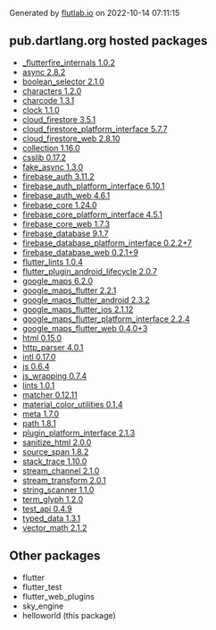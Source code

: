 Generated by [flutlab.io](https://flutlab.io) on 2022-10-14 07:11:15


## pub.dartlang.org hosted packages

 - [_flutterfire_internals 1.0.2](https://pub.dartlang.org/packages/_flutterfire_internals/versions/1.0.2)
 - [async 2.8.2](https://pub.dartlang.org/packages/async/versions/2.8.2)
 - [boolean_selector 2.1.0](https://pub.dartlang.org/packages/boolean_selector/versions/2.1.0)
 - [characters 1.2.0](https://pub.dartlang.org/packages/characters/versions/1.2.0)
 - [charcode 1.3.1](https://pub.dartlang.org/packages/charcode/versions/1.3.1)
 - [clock 1.1.0](https://pub.dartlang.org/packages/clock/versions/1.1.0)
 - [cloud_firestore 3.5.1](https://pub.dartlang.org/packages/cloud_firestore/versions/3.5.1)
 - [cloud_firestore_platform_interface 5.7.7](https://pub.dartlang.org/packages/cloud_firestore_platform_interface/versions/5.7.7)
 - [cloud_firestore_web 2.8.10](https://pub.dartlang.org/packages/cloud_firestore_web/versions/2.8.10)
 - [collection 1.16.0](https://pub.dartlang.org/packages/collection/versions/1.16.0)
 - [csslib 0.17.2](https://pub.dartlang.org/packages/csslib/versions/0.17.2)
 - [fake_async 1.3.0](https://pub.dartlang.org/packages/fake_async/versions/1.3.0)
 - [firebase_auth 3.11.2](https://pub.dartlang.org/packages/firebase_auth/versions/3.11.2)
 - [firebase_auth_platform_interface 6.10.1](https://pub.dartlang.org/packages/firebase_auth_platform_interface/versions/6.10.1)
 - [firebase_auth_web 4.6.1](https://pub.dartlang.org/packages/firebase_auth_web/versions/4.6.1)
 - [firebase_core 1.24.0](https://pub.dartlang.org/packages/firebase_core/versions/1.24.0)
 - [firebase_core_platform_interface 4.5.1](https://pub.dartlang.org/packages/firebase_core_platform_interface/versions/4.5.1)
 - [firebase_core_web 1.7.3](https://pub.dartlang.org/packages/firebase_core_web/versions/1.7.3)
 - [firebase_database 9.1.7](https://pub.dartlang.org/packages/firebase_database/versions/9.1.7)
 - [firebase_database_platform_interface 0.2.2+7](https://pub.dartlang.org/packages/firebase_database_platform_interface/versions/0.2.2+7)
 - [firebase_database_web 0.2.1+9](https://pub.dartlang.org/packages/firebase_database_web/versions/0.2.1+9)
 - [flutter_lints 1.0.4](https://pub.dartlang.org/packages/flutter_lints/versions/1.0.4)
 - [flutter_plugin_android_lifecycle 2.0.7](https://pub.dartlang.org/packages/flutter_plugin_android_lifecycle/versions/2.0.7)
 - [google_maps 6.2.0](https://pub.dartlang.org/packages/google_maps/versions/6.2.0)
 - [google_maps_flutter 2.2.1](https://pub.dartlang.org/packages/google_maps_flutter/versions/2.2.1)
 - [google_maps_flutter_android 2.3.2](https://pub.dartlang.org/packages/google_maps_flutter_android/versions/2.3.2)
 - [google_maps_flutter_ios 2.1.12](https://pub.dartlang.org/packages/google_maps_flutter_ios/versions/2.1.12)
 - [google_maps_flutter_platform_interface 2.2.4](https://pub.dartlang.org/packages/google_maps_flutter_platform_interface/versions/2.2.4)
 - [google_maps_flutter_web 0.4.0+3](https://pub.dartlang.org/packages/google_maps_flutter_web/versions/0.4.0+3)
 - [html 0.15.0](https://pub.dartlang.org/packages/html/versions/0.15.0)
 - [http_parser 4.0.1](https://pub.dartlang.org/packages/http_parser/versions/4.0.1)
 - [intl 0.17.0](https://pub.dartlang.org/packages/intl/versions/0.17.0)
 - [js 0.6.4](https://pub.dartlang.org/packages/js/versions/0.6.4)
 - [js_wrapping 0.7.4](https://pub.dartlang.org/packages/js_wrapping/versions/0.7.4)
 - [lints 1.0.1](https://pub.dartlang.org/packages/lints/versions/1.0.1)
 - [matcher 0.12.11](https://pub.dartlang.org/packages/matcher/versions/0.12.11)
 - [material_color_utilities 0.1.4](https://pub.dartlang.org/packages/material_color_utilities/versions/0.1.4)
 - [meta 1.7.0](https://pub.dartlang.org/packages/meta/versions/1.7.0)
 - [path 1.8.1](https://pub.dartlang.org/packages/path/versions/1.8.1)
 - [plugin_platform_interface 2.1.3](https://pub.dartlang.org/packages/plugin_platform_interface/versions/2.1.3)
 - [sanitize_html 2.0.0](https://pub.dartlang.org/packages/sanitize_html/versions/2.0.0)
 - [source_span 1.8.2](https://pub.dartlang.org/packages/source_span/versions/1.8.2)
 - [stack_trace 1.10.0](https://pub.dartlang.org/packages/stack_trace/versions/1.10.0)
 - [stream_channel 2.1.0](https://pub.dartlang.org/packages/stream_channel/versions/2.1.0)
 - [stream_transform 2.0.1](https://pub.dartlang.org/packages/stream_transform/versions/2.0.1)
 - [string_scanner 1.1.0](https://pub.dartlang.org/packages/string_scanner/versions/1.1.0)
 - [term_glyph 1.2.0](https://pub.dartlang.org/packages/term_glyph/versions/1.2.0)
 - [test_api 0.4.9](https://pub.dartlang.org/packages/test_api/versions/0.4.9)
 - [typed_data 1.3.1](https://pub.dartlang.org/packages/typed_data/versions/1.3.1)
 - [vector_math 2.1.2](https://pub.dartlang.org/packages/vector_math/versions/2.1.2)

## Other packages

 - flutter
 - flutter_test
 - flutter_web_plugins
 - sky_engine
 - helloworld (this package)

